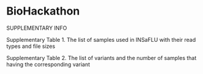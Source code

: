 # BioHackathon

SUPPLEMENTARY INFO

Supplementary Table 1. The list of samples used in INSaFLU with their read types and file sizes

Supplementary Table 2. The list of variants and the number of samples that having the corresponding variant
